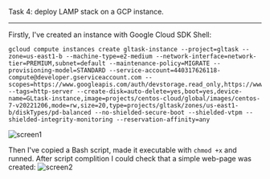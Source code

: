 Task 4: deploy LAMP stack on a GCP instance.
__________________________
Firstly, I've created an instance with Google Cloud SDK Shell:
```shell
gcloud compute instances create gltask-instance --project=gltask --zone=us-east1-b --machine-type=e2-medium --network-interface=network-tier=PREMIUM,subnet=default --maintenance-policy=MIGRATE --provisioning-model=STANDARD --service-account=440317626118-compute@developer.gserviceaccount.com --scopes=https://www.googleapis.com/auth/devstorage.read_only,https://www.googleapis.com/auth/logging.write,https://www.googleapis.com/auth/monitoring.write,https://www.googleapis.com/auth/servicecontrol,https://www.googleapis.com/auth/service.management.readonly,https://www.googleapis.com/auth/trace.append --tags=http-server --create-disk=auto-delete=yes,boot=yes,device-name=GLtask-instance,image=projects/centos-cloud/global/images/centos-7-v20221206,mode=rw,size=20,type=projects/gltask/zones/us-east1-b/diskTypes/pd-balanced --no-shielded-secure-boot --shielded-vtpm --shielded-integrity-monitoring --reservation-affinity=any
```
![screen1](https://user-images.githubusercontent.com/106439773/209690413-89eac8da-f865-4b90-b612-16330e392185.png)

Then I've copied a Bash script, made it executable with `chmod +x` and runned.
After script complition I could check that a simple web-page was created:
![screen2](https://user-images.githubusercontent.com/106439773/209690757-934ad658-d774-4656-8cd7-cd9773e6ccb9.png)
